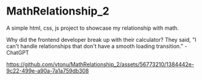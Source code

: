# MathRelationship_2
 A simple html, css, js project to showcase my relationship with math.

 Why did the frontend developer break up with their calculator? They said, "I can't handle relationships that don't have a smooth loading transition." - ChatGPT

https://github.com/vtonu/MathRelationship_2/assets/56773210/1384442e-9c22-499e-a90a-7a1a759db308

